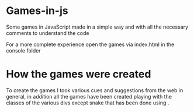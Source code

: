 # Games-in-js
Some games in JavaScript made in a simple way and with all the necessary comments to understand the code

For a more complete experience open the games via index.html in the console folder

# How the games were created
To create the games I took various cues and suggestions from the web in general, in addition all the games have been created playing with the classes of the various divs except snake that has been done using <canvas>.
